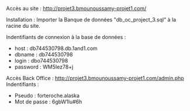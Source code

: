﻿Accès au site : http://projet3.bmounoussamy-projet1.com/

Installation : Importer la Banque de données "db_oc_project_3.sql" à la racine du site.

Indentifiants de connexion à la base de données :
 - host : db744530798.db.1and1.com
 - dbname : db744530798
 - login : dbo744530798
 - password : WM5Iez78+j

Accès Back Office : http://projet3.bmounoussamy-projet1.com/admin.php
Indentifiants :
 - Pseudo : forteroche.alaska
 - Mot de passe : 6gbW1lu#6h


